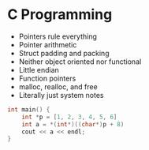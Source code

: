 # C Programming

-   Pointers rule everything
-   Pointer arithmetic
-   Struct padding and packing
-   Neither object oriented nor functional
-   Little endian
-   Function pointers
-   malloc, realloc, and free
-   Literally just system notes

```c
int main() {
    int *p = [1, 2, 3, 4, 5, 6]
    int a = *(int*)((char*)p + 8)
    cout << a << endl;
}
```
